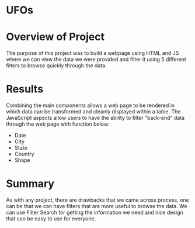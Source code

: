 # UFOs

# Overview of Project
The purpose of this project was to build a webpage using HTML and JS where we can view the data we were provided and filter it using 5 different filters to browse quickly through the data. 

# Results
Combining the main components allows a web page to be rendered in which data can be transformed and cleanly displayed within a table. The JavaScript aspects allow users to have the ability to filter "back-end" data through the web page with function below:
* Date
* City
* State
* Country
* Shape

# Summary
As with any project, there are drawbacks that we came across process, one can be that we can have filters that are more useful to browse the data.
We can use Filter Search for getting the information we need and nice design that can be easy to use for everyone.

